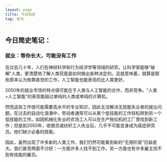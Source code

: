 ```yaml
---
layout: page
title: 今日简史
tag: 读书
---
```

## 今日简史笔记：

### 就业：等你长大，可能没有工作

在过去几十年，人们在神经科学和行为经济学等领域的研究，让科学家能够“破解”人类，更清楚地了解人类究竟是如何做出各种决定的。这就意味着，就算是那些原本认为依靠直觉的工作，人工智能也能表现的比人类更好。

2050年的就业市场的特点很可能在于人类与人工智能的合作，而非竞争。“人类+人工智能”的表现能超过单纯的人类或单纯的计算机。  

然而这些工作很可能需要高水平的专业知识，因此无法解决无技能失业者的就业问题。在过去的自动化浪潮中，劳动者通常可以从某个低技能的工作轻松转到另一个低技能的工作。如因机械化失业的农场工人可以在生产拖拉机的工厂里找到新工作；但是到2050年，收银员或纺织工人失业后，几乎不可能变身成为癌症研究员。他们缺少必备的技能。

因此，虽然出现了许多新的人类工作，我们仍然可能看到新的“无用阶层”日益庞大。我们甚至两面不讨好：一方面许多人找不到工作，另一方面也有许多雇主找不到有技能的雇员。

